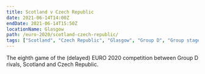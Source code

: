 ```yaml
---
title: Scotland v Czech Republic
date: 2021-06-14T14:00Z
endDate: 2021-06-14T15:50Z
locationName: Glasgow
path: /euro-2020/scotland-czech-republic/
tags: ["Scotland", "Czech Republic", "Glasgow", "Group D", "Group stages","EURO 2020"]
---
```


The eighth game of the (delayed) EURO 2020 competition between Group D rivals, Scotland and Czech Republic.